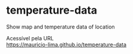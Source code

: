 # temperature-data

Show map and temperature data of location


Acessível pela URL  
https://mauricio-lima.github.io/temperature-data

